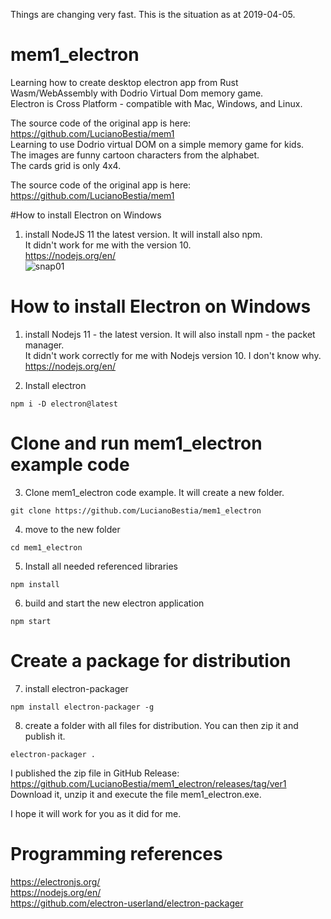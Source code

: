 Things are changing very fast. This is the situation as at 2019-04-05.  
# mem1_electron
Learning how to create desktop electron app from Rust Wasm/WebAssembly with Dodrio Virtual Dom memory game.  
Electron is Cross Platform - compatible with Mac, Windows, and Linux.  

The source code of the original app is here:  
https://github.com/LucianoBestia/mem1  
Learning to use Dodrio virtual DOM on a simple memory game for kids.  
The images are funny cartoon characters from the alphabet.  
The cards grid is only 4x4.  

The source code of the original app is here:  
https://github.com/LucianoBestia/mem1  

#How to install Electron on Windows
1. install NodeJS 11 the latest version. It will install also npm.   
It didn't work for me with the version 10.    
https://nodejs.org/en/  
![snap01](https://user-images.githubusercontent.com/31509965/55587238-181e8200-5755-11e9-88eb-f8fb62be581e.png)

# How to install Electron on Windows
1. install Nodejs 11 - the latest version. It will also install npm - the packet manager.   
It didn't work correctly for me with Nodejs version 10. I don't know why.    
https://nodejs.org/en/  

2. Install electron  
```
npm i -D electron@latest
```

# Clone and run mem1_electron example code
3. Clone mem1_electron code example. It will create a new folder.  
```
git clone https://github.com/LucianoBestia/mem1_electron
```
4. move to the new folder
```
cd mem1_electron
```
5. Install all needed referenced libraries  
```
npm install
```
6. build and start the new electron application  
```
npm start
```
# Create a package for distribution
7. install electron-packager
```
npm install electron-packager -g
```
8. create a folder with all files for distribution.
You can then zip it and publish it. 
```
electron-packager .
```

I published the zip file in GitHub Release:  
https://github.com/LucianoBestia/mem1_electron/releases/tag/ver1  
Download it, unzip it and execute the file mem1_electron.exe.  


I hope it will work for you as it did for me.
# Programming references
https://electronjs.org/  
https://nodejs.org/en/  
https://github.com/electron-userland/electron-packager  


